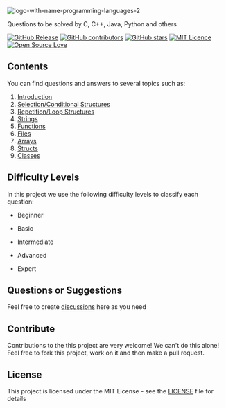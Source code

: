 ![logo-with-name-programming-languages-2](https://user-images.githubusercontent.com/114015/102801273-fdee6280-4382-11eb-984d-48113d090041.png)

Questions to be solved by C, C++, Java, Python and others

[![GitHub Release](https://img.shields.io/github/release/question-bank/programming-languages.svg)](https://github.com/question-bank/programming-languages/releases/latest)
[![GitHub contributors](https://img.shields.io/github/contributors/question-bank/programming-languages.svg)](https://github.com/question-bank/programming-languages/graphs/contributors)
[![GitHub stars](https://img.shields.io/github/stars/question-bank/programming-languages.svg)](https://github.com/question-bank/programming-languages)
[![MIT Licence](https://badges.frapsoft.com/os/mit/mit.svg?v=103)](https://opensource.org/licenses/mit-license.php)
[![Open Source Love](https://badges.frapsoft.com/os/v1/open-source.svg?v=103)](https://github.com/ellerbrock/open-source-badges/)

## Contents

You can find questions and answers to several topics such as:

1. [Introduction](01-introduction)
2. [Selection/Conditional Structures](02-selection-conditional-structures)
3. [Repetition/Loop Structures](03-repetition-loop-structures)
4. [Strings](04-strings)
5. [Functions](05-functions)
6. [Files](06-files)
7. [Arrays](07-arrays)
8. [Structs](08-structs)
9. [Classes](09-classes)

## Difficulty Levels

In this project we use the following difficulty levels to classify each question:

 - Beginner

 - Basic

 - Intermediate

 - Advanced

 - Expert

## Questions or Suggestions

Feel free to create <a href="https://github.com/question-bank/programming-languages/discussions">discussions</a> here as you need

## Contribute

Contributions to the this project are very welcome! We can't do this alone! Feel free to fork this project, work on it and then make a pull request.

## License

This project is licensed under the MIT License - see the [LICENSE](LICENSE) file for details
